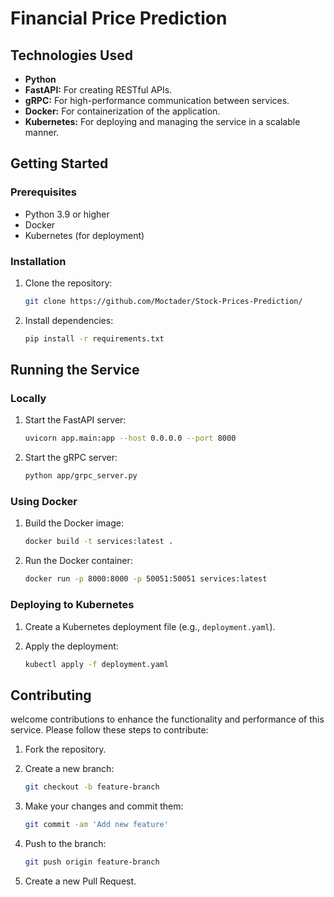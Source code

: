 # Financial Price Prediction

## Technologies Used
- **Python**
- **FastAPI:** For creating RESTful APIs.
- **gRPC:** For high-performance communication between services.
- **Docker:** For containerization of the application.
- **Kubernetes:** For deploying and managing the service in a scalable manner.

## Getting Started

### Prerequisites
- Python 3.9 or higher
- Docker
- Kubernetes (for deployment)

### Installation

1. Clone the repository:

    ```bash
    git clone https://github.com/Moctader/Stock-Prices-Prediction/
    ```

2. Install dependencies:

    ```bash
    pip install -r requirements.txt
    ```

## Running the Service

### Locally

1. Start the FastAPI server:

    ```bash
    uvicorn app.main:app --host 0.0.0.0 --port 8000
    ```

2. Start the gRPC server:

    ```bash
    python app/grpc_server.py
    ```

### Using Docker

1. Build the Docker image:

    ```bash
    docker build -t services:latest .
    ```

2. Run the Docker container:

    ```bash
    docker run -p 8000:8000 -p 50051:50051 services:latest
    ```

### Deploying to Kubernetes

1. Create a Kubernetes deployment file (e.g., `deployment.yaml`).

2. Apply the deployment:

    ```bash
    kubectl apply -f deployment.yaml
    ```

## Contributing
welcome contributions to enhance the functionality and performance of this service. Please follow these steps to contribute:

1. Fork the repository.
2. Create a new branch:

    ```bash
    git checkout -b feature-branch
    ```

3. Make your changes and commit them:

    ```bash
    git commit -am 'Add new feature'
    ```

4. Push to the branch:

    ```bash
    git push origin feature-branch
    ```

5. Create a new Pull Request.
